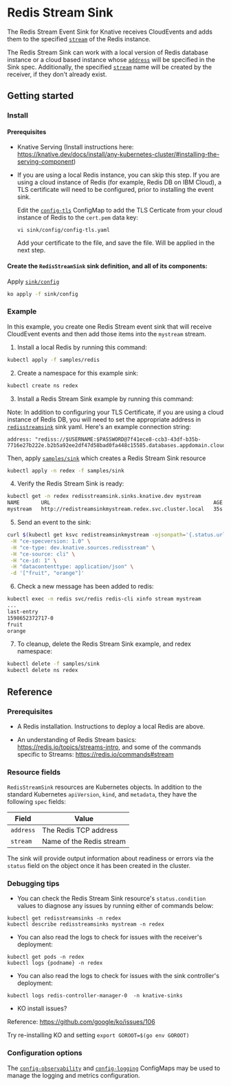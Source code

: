 # Redis Stream Sink

The Redis Stream Event Sink for Knative receives CloudEvents and adds them to
the specified [`stream`](config/300-redisstreamsink.yaml) of the Redis instance.

The Redis Stream Sink can work with a local version of Redis database instance
or a cloud based instance whose [`address`](config/300-redisstreamsink.yaml)
will be specified in the Sink spec. Additionally, the specified
[`stream`](config/300-redisstreamsink.yaml) name will be created by the
receiver, if they don't already exist.

## Getting started

### Install

#### Prerequisites

- Knative Serving (Install instructions here:
  https://knative.dev/docs/install/any-kubernetes-cluster/#installing-the-serving-component)

- If you are using a local Redis instance, you can skip this step. If you are
  using a cloud instance of Redis (for example, Redis DB on IBM Cloud), a TLS
  certificate will need to be configured, prior to installing the event sink.

  Edit the [`config-tls`](config/config-tls.yaml) ConfigMap to add the TLS Certicate
  from your cloud instance of Redis to the `cert.pem` data key:

  ```
  vi sink/config/config-tls.yaml
  ```

  Add your certificate to the file, and save the file. Will be applied in the next step.

#### Create the `RedisStreamSink` sink definition, and all of its components:

Apply [`sink/config`](../sink/config)

```sh
ko apply -f sink/config
```

### Example

In this example, you create one Redis Stream event sink that will receive
CloudEvent events and then add those items into the `mystream` stream.

1. Install a local Redis by running this command:

```sh
kubectl apply -f samples/redis
```

2. Create a namespace for this example sink:

```sh
kubectl create ns redex
```

3. Install a Redis Stream Sink example by running this command:

Note: In addition to configuring your TLS Certificate, if you are using a cloud
instance of Redis DB, you will need to set the appropriate address in
[`redisstreamsink`](../samples/sink/redisstreamsink.yaml) sink yaml. Here's an
example connection string:

```
address: "rediss://$USERNAME:$PASSWORD@7f41ece8-ccb3-43df-b35b-7716e27b222e.b2b5a92ee2df47d58bad0fa448c15585.databases.appdomain.cloud:32086"
```

Then, apply [`samples/sink`](../samples/sink) which creates a Redis Stream Sink
resource

```sh
kubectl apply -n redex -f samples/sink
```

4. Verify the Redis Stream Sink is ready:

```sh
kubectl get -n redex redisstreamsink.sinks.knative.dev mystream
NAME       URL                                                     AGE   READY   REASON
mystream   http://redistreamsinkmystream.redex.svc.cluster.local   35s   True
```

5. Send an event to the sink:

```sh
curl $(kubectl get ksvc redistreamsinkmystream -ojsonpath='{.status.url}' -n redex) \
 -H "ce-specversion: 1.0" \
 -H "ce-type: dev.knative.sources.redisstream" \
 -H "ce-source: cli" \
 -H "ce-id: 1" \
 -H "datacontenttype: application/json" \
 -d '["fruit", "orange"]'
```

6. Check a new message has been added to redis:

```sh
kubectl exec -n redis svc/redis redis-cli xinfo stream mystream
...
last-entry
1598652372717-0
fruit
orange
```

7. To cleanup, delete the Redis Stream Sink example, and redex namespace:

```sh
kubectl delete -f samples/sink
kubectl delete ns redex
```

## Reference

### Prerequisites

- A Redis installation. Instructions to deploy a local Redis are above.

- An understanding of Redis Stream basics:
  https://redis.io/topics/streams-intro, and some of the commands specific to
  Streams: https://redis.io/commands#stream

### Resource fields

`RedisStreamSink` resources are Kubernetes objects. In addition to the standard
Kubernetes `apiVersion`, `kind`, and `metadata`, they have the following `spec`
fields:

| Field     | Value                    |
| --------- | ------------------------ |
| `address` | The Redis TCP address    |
| `stream`  | Name of the Redis stream |

The sink will provide output information about readiness or errors via the
`status` field on the object once it has been created in the cluster.

### Debugging tips

- You can check the Redis Stream Sink resource's `status.condition` values to
  diagnose any issues by running either of commands below:

```
kubectl get redisstreamsinks -n redex
kubectl describe redisstreamsinks mystream -n redex
```

- You can also read the logs to check for issues with the receiver's deployment:

```
kubectl get pods -n redex
kubectl logs {podname} -n redex
```

- You can also read the logs to check for issues with the sink controller's
  deployment:

```
kubectl logs redis-controller-manager-0  -n knative-sinks
```

- KO install issues?

Reference: https://github.com/google/ko/issues/106

Try re-installing KO and setting `export GOROOT=$(go env GOROOT)`

### Configuration options

The [`config-observability`](config/config-observability.yaml) and
[`config-logging`](config/config-logging.yaml) ConfigMaps may be used to manage
the logging and metrics configuration.
